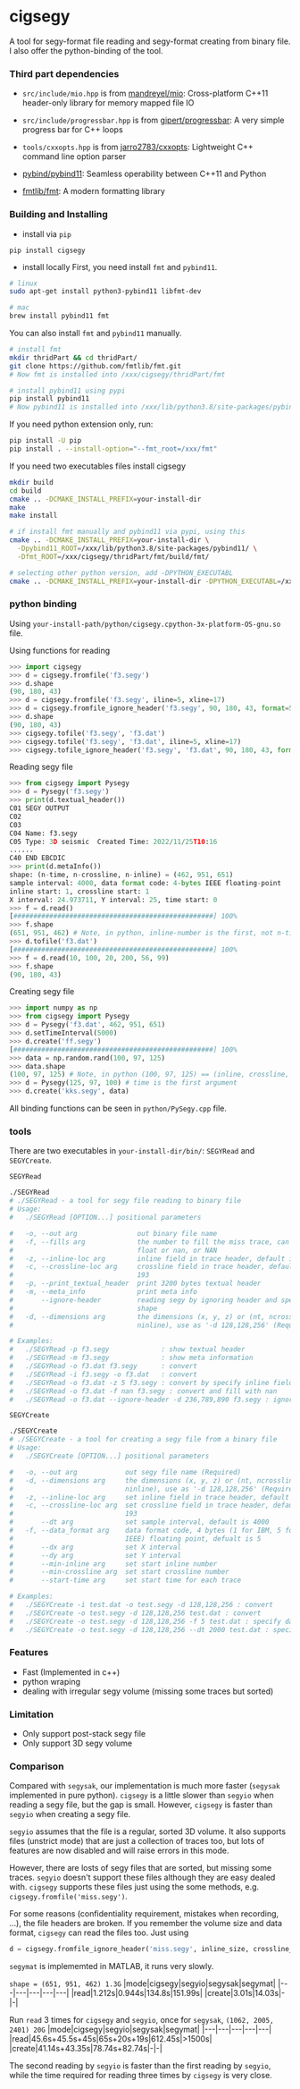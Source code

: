 # cigsegy

A tool for segy-format file reading and segy-format creating from binary file.
I also offer the python-binding of the tool.

### Third part dependencies

- `src/include/mio.hpp` is from [mandreyel/mio](https://github.com/mandreyel/mio): Cross-platform C++11 header-only library for memory mapped file IO

- `src/include/progressbar.hpp` is from [gipert/progressbar](https://github.com/gipert/progressbar): A very simple progress bar for C++ loops

- `tools/cxxopts.hpp` is from [jarro2783/cxxopts](https://github.com/jarro2783/cxxopts): Lightweight C++ command line option parser

- [pybind/pybind11](https://github.com/pybind/pybind11): Seamless operability between C++11 and Python

- [fmtlib/fmt](https://github.com/fmtlib/fmt): A modern formatting library

### Building and Installing

- install via `pip`

```
pip install cigsegy
```

- install locally
First, you need install `fmt` and `pybind11`.
```bash
# linux
sudo apt-get install python3-pybind11 libfmt-dev

# mac
brew install pybind11 fmt
```
You can also install `fmt` and `pybind11` manually.
```bash
# install fmt
mkdir thridPart && cd thridPart/
git clone https://github.com/fmtlib/fmt.git
# Now fmt is installed into /xxx/cigsegy/thridPart/fmt

# install pybind11 using pypi
pip install pybind11
# Now pybind11 is installed into /xxx/lib/python3.8/site-packages/pybind11/
```

If you need python extension only, run:
```bash
pip install -U pip
pip install . --install-option="--fmt_root=/xxx/fmt"
```

If you need two executables files
install cigsegy
```bash
mkdir build
cd build
cmake .. -DCMAKE_INSTALL_PREFIX=your-install-dir
make
make install

# if install fmt manually and pybind11 via pypi, using this
cmake .. -DCMAKE_INSTALL_PREFIX=your-install-dir \
  -Dpybind11_ROOT=/xxx/lib/python3.8/site-packages/pybind11/ \
  -Dfmt_ROOT=/xxx/cigsegy/thridPart/fmt/build/fmt/

# selecting other python version, add -DPYTHON_EXECUTABL
cmake .. -DCMAKE_INSTALL_PREFIX=your-install-dir -DPYTHON_EXECUTABL=/xxx/bin/python -DPYTHON_LIBRARIES=/xxx/lib/
```

### python binding
Using `your-install-path/python/cigsegy.cpython-3x-platform-OS-gnu.so` file.

Using functions for reading
```python
>>> import cigsegy
>>> d = cigsegy.fromfile('f3.segy')
>>> d.shape
(90, 180, 43)
>>> d = cigsegy.fromfile('f3.segy', iline=5, xline=17)
>>> d = cigsegy.fromfile_ignore_header('f3.segy', 90, 180, 43, format=5)
>>> d.shape
(90, 180, 43)
>>> cigsegy.tofile('f3.segy', 'f3.dat')
>>> cigsegy.tofile('f3.segy', 'f3.dat', iline=5, xline=17)
>>> cigsegy.tofile_ignore_header('f3.segy', 'f3.dat', 90, 180, 43, format=5)
```

Reading segy file
```python
>>> from cigsegy import Pysegy
>>> d = Pysegy('f3.segy')
>>> print(d.textual_header())
C01 SEGY OUTPUT                    
C02                     
C03                                                                             
C04 Name: f3.segy                                                               
C05 Type: 3D seismic  Created Time: 2022/11/25T10:16                            
......
C40 END EBCDIC
>>> print(d.metaInfo())
shape: (n-time, n-crossline, n-inline) = (462, 951, 651)
sample interval: 4000, data format code: 4-bytes IEEE floating-point
inline start: 1, crossline start: 1
X interval: 24.973711, Y interval: 25, time start: 0
>>> f = d.read()
[##################################################] 100%
>>> f.shape
(651, 951, 462) # Note, in python, inline-number is the first, not n-time
>>> d.tofile('f3.dat')
[##################################################] 100%
>>> f = d.read(10, 100, 20, 200, 56, 99)
>>> f.shape
(90, 180, 43)
```

Creating segy file
```python
>>> import numpy as np
>>> from cigsegy import Pysegy
>>> d = Pysegy('f3.dat', 462, 951, 651)
>>> d.setTimeInterval(5000)
>>> d.create('ff.segy')
[##################################################] 100%
>>> data = np.random.rand(100, 97, 125)
>>> data.shape
(100, 97, 125) # Note, in python (100, 97, 125) == (inline, crossline, time)
>>> d = Pysegy(125, 97, 100) # time is the first argument
>>> d.create('kks.segy', data)
```

All binding functions can be seen in `python/PySegy.cpp` file.


### tools
There are two executables in `your-install-dir/bin/`: `SEGYRead` and `SEGYCreate`.

`SEGYRead`
```bash
./SEGYRead
# ./SEGYRead - a tool for segy file reading to binary file
# Usage:
#   ./SEGYRead [OPTION...] positional parameters

#   -o, --out arg               out binary file name
#   -f, --fills arg             the number to fill the miss trace, can be any 
#                               float or nan, or NAN
#   -z, --inline-loc arg        inline field in trace header, default is 189
#   -c, --crossline-loc arg     crossline field in trace header, default is 
#                               193
#   -p, --print_textual_header  print 3200 bytes textual header
#   -m, --meta_info             print meta info
#       --ignore-header         reading segy by ignoring header and specify 
#                               shape
#   -d, --dimensions arg        the dimensions (x, y, z) or (nt, ncrossline, 
#                               ninline), use as '-d 128,128,256' (Required)

# Examples:
#   ./SEGYRead -p f3.segy             : show textual header
#   ./SEGYRead -m f3.segy             : show meta information
#   ./SEGYRead -o f3.dat f3.segy      : convert
#   ./SEGYRead -i f3.segy -o f3.dat   : convert
#   ./SEGYRead -o f3.dat -z 5 f3.segy : convert by specify inline field
#   ./SEGYRead -o f3.dat -f nan f3.segy : convert and fill with nan
#   ./SEGYRead -o f3.dat --ignore-header -d 236,789,890 f3.segy : ignore header and specify shape
```

`SEGYCreate`
```bash
./SEGYCreate
# ./SEGYCreate - a tool for creating a segy file from a binary file
# Usage:
#   ./SEGYCreate [OPTION...] positional parameters

#   -o, --out arg            out segy file name (Required)
#   -d, --dimensions arg     the dimensions (x, y, z) or (nt, ncrossline, 
#                            ninline), use as '-d 128,128,256' (Required)
#   -z, --inline-loc arg     set inline field in trace header, default is 189
#   -c, --crossline-loc arg  set crossline field in trace header, default is 
#                            193
#       --dt arg             set sample interval, default is 4000
#   -f, --data_format arg    data format code, 4 bytes (1 for IBM, 5 for 
#                            IEEE) floating point, defualt is 5
#       --dx arg             set X interval
#       --dy arg             set Y interval
#       --min-inline arg     set start inline number
#       --min-crossline arg  set start crossline number
#       --start-time arg     set start time for each trace

# Examples:
#   ./SEGYCreate -i test.dat -o test.segy -d 128,128,256 : convert
#   ./SEGYCreate -o test.segy -d 128,128,256 test.dat : convert
#   ./SEGYCreate -o test.segy -d 128,128,256 -f 5 test.dat : specify data format
#   ./SEGYCreate -o test.segy -d 128,128,256 --dt 2000 test.dat : specify time interval
```


### Features
- Fast (Implemented in c++)
- python wraping
- dealing with irregular segy volume (missing some traces but sorted)

### Limitation

- Only support post-stack segy file
- Only support 3D segy volume

### Comparison

Compared with `segysak`, our implementation is much more faster (`segysak` implemented in pure python).
`cigsegy` is a little slower than `segyio` when reading a segy file, but the gap is small. However,
`cigsegy` is faster than `segyio` when creating a segy file.

`segyio` assumes that the file is a regular, sorted 3D volume.
It also supports files (unstrict mode) that are just a collection of traces too,
but lots of features are now disabled and will raise errors in this mode.

However, there are losts of segy files that are sorted, but missing some traces.
`segyio` doesn't support these files although they are easy dealed with.
`cigsegy` supports these files just using the some methods, e.g. `cigsegy.fromfile('miss.segy')`.

For some reasons (confidentiality requirement, mistakes when recording, ...), 
the file headers are broken. If you remember the volume size and data format, 
`cigsegy` can read the files too. Just using 
```python
d = cigsegy.fromfile_ignore_header('miss.segy', inline_size, crossline_size, time, dformat)
```

`segymat` is implememted in MATLAB, it runs very slowly.

`shape = (651, 951, 462) 1.3G`
|mode|cigsegy|segyio|segysak|segymat|
|---|---|---|---|---|
|read|1.212s|0.944s|134.8s|151.99s|
|create|3.01s|14.03s|-|-|



Run `read` 3 times for `cigsegy` and `segyio`, 
once for `segysak`, 
`(1062, 2005, 2401) 20G` 
|mode|cigsegy|segyio|segysak|segymat|
|---|---|---|---|---|
|read|45.6s+45.5s+45s|65s+20s+19s|612.45s|>1500s|
|create|41.14s+43.35s|78.74s+82.74s|-|-|

The second reading by `segyio` is faster than the first reading by `segyio`, 
while the time required for reading three times by `cigsegy` is very close.